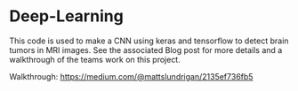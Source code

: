 # Deep-Learning

This code is used to make a CNN using keras and tensorflow to detect brain tumors in MRI images. See the associated Blog post for more details and a walkthrough of the teams work on this project. 


Walkthrough: https://medium.com/@mattslundrigan/2135ef736fb5
